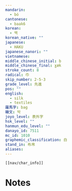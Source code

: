 ```yaml
---
mandarin:
  - bó
cantonese:
  - baak6
korean:
  - 백
korean_native: ""
japanese:
  - HAKU
japanese_nanori: ""
vietnamese:
middle_chinese_initial: b
middle_chinese_final: ɣæk
stroke_count: 8
radical: 巾
skip_number: 2-5-3
grade_level: 先進
pos: ""
english:
  - silk
  - textiles
羅馬字: bag
韓文: 박
joyo_level: 表外字
hsk_level: ""
hanmun_edu_level: ""
danayo_id: 7511
mc_id: 1010
graphemic_classification: 白
stand_in: 布帛
aliases:
---
```

```meta-bind-embed
[[nav/char_info]]
```

# Notes
